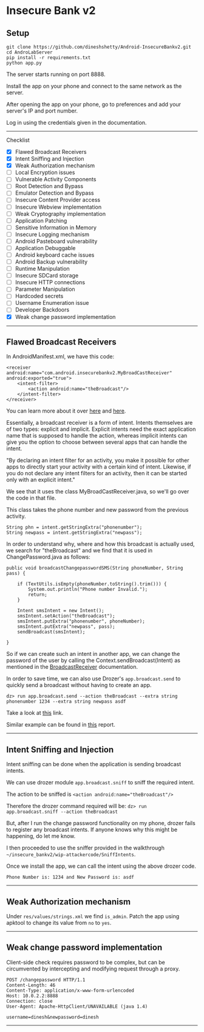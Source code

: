 # Insecure Bank v2

## Setup

```
git clone https://github.com/dineshshetty/Android-InsecureBankv2.git
cd AndroLabServer
pip install -r requirements.txt
python app.py
```

The server starts running on port 8888.

Install the app on your phone and connect to the same network as the server.

After opening the app on your phone, go to preferences and add your server's IP and port number.

Log in using the credentials given in the documentation.

-----

Checklist

- [x] Flawed Broadcast Receivers
- [x] Intent Sniffing and Injection
- [x] Weak Authorization mechanism
- [ ] Local Encryption issues
- [ ] Vulnerable Activity Components
- [ ] Root Detection and Bypass
- [ ] Emulator Detection and Bypass
- [ ] Insecure Content Provider access
- [ ] Insecure Webview implementation
- [ ] Weak Cryptography implementation
- [ ] Application Patching
- [ ] Sensitive Information in Memory
- [ ] Insecure Logging mechanism
- [ ] Android Pasteboard vulnerability
- [ ] Application Debuggable
- [ ] Android keyboard cache issues
- [ ] Android Backup vulnerability
- [ ] Runtime Manipulation
- [ ] Insecure SDCard storage
- [ ] Insecure HTTP connections
- [ ] Parameter Manipulation
- [ ] Hardcoded secrets
- [ ] Username Enumeration issue
- [ ] Developer Backdoors
- [x] Weak change password implementation

-----

## Flawed Broadcast Receivers

In AndroidManifest.xml, we have this code:

```
<receiver android:name="com.android.insecurebankv2.MyBroadCastReceiver" android:exported="true">
    <intent-filter>
        <action android:name="theBroadcast"/>
    </intent-filter>
</receiver>
```

You can learn more about it over [here](https://developer.android.com/guide/components/broadcasts) and [here](https://developer.android.com/guide/components/intents-filters).

Essentially, a broadcast receiver is a form of intent. Intents themselves are of two types: explicit and implicit. Explicit intents need the exact application name that is supposed to handle the action, whereas implicit intents can give you the option to choose between several apps that can handle the intent.

"By declaring an intent filter for an activity, you make it possible for other apps to directly start your activity with a certain kind of intent. Likewise, if you do not declare any intent filters for an activity, then it can be started only with an explicit intent."

We see that it uses the class MyBroadCastReceiver.java, so we'll go over the code in that file.

This class takes the phone number and new password from the previous activity.

```
String phn = intent.getStringExtra("phonenumber");
String newpass = intent.getStringExtra("newpass");
```

In order to understand why, where and how this broadcast is actually used, we search for "theBroadcast" and we find that it is used in ChangePassword.java as follows:

```
public void broadcastChangepasswordSMS(String phoneNumber, String pass) {

    if (TextUtils.isEmpty(phoneNumber.toString().trim())) {
        System.out.println("Phone number Invalid.");
        return;
    }

    Intent smsIntent = new Intent();
    smsIntent.setAction("theBroadcast");
    smsIntent.putExtra("phonenumber", phoneNumber);
    smsIntent.putExtra("newpass", pass);
    sendBroadcast(smsIntent);

}
```

So if we can create such an intent in another app, we can change the password of the user by calling the Context.sendBroadcast(Intent) as mentioned in the [BroadcastReceiver](https://developer.android.com/reference/android/content/Context#sendBroadcast(android.content.Intent)) documentation.

In order to save time, we can also use Drozer's `app.broadcast.send` to quickly send a broadcast without having to create an app.

```
dz> run app.broadcast.send --action theBroadcast --extra string phonenumber 1234 --extra string newpass asdf
```

Take a look at [this](https://hackerone.com/redirect?signature=e9b262c23bb3df8ec37850c763775bafb8b7acca&url=https%3A%2F%2Foldbam.github.io%2Fandroid%2Fsecurity%2Fandroid-vulnerabilities-insecurebank-broadcast-receivers) link.

Similar example can be found in [this](https://hackerone.com/reports/289000) report.

-----

## Intent Sniffing and Injection

Intent sniffing can be done when the application is sending broadcast intents.

We can use drozer module `app.broadcast.sniff` to sniff the required intent.

The action to be sniffed is `<action android:name="theBroadcast"/>`

Therefore the drozer command required will be: `dz> run app.broadcast.sniff --action theBroadcast`

But, after I run the change password functionality on my phone, drozer fails to register any broadcast intents. If anyone knows why this might be happening, do let me know.

I then proceeded to use the sniffer provided in the walkthrough `~/insecure_bankv2/wip-attackercode/SniffIntents`.

Once we install the app, we can call the intent using the above drozer code.

`Phone Number is: 1234 and New Password is: asdf`

-----

## Weak Authorization mechanism

Under `res/values/strings.xml` we find `is_admin`. Patch the app using apktool to change its value from `no` to `yes`.

-----

## Weak change password implementation

Client-side check requires password to be complex, but can be circumvented by intercepting and modifying request through a proxy.

```
POST /changepassword HTTP/1.1
Content-Length: 46
Content-Type: application/x-www-form-urlencoded
Host: 10.0.2.2:8888
Connection: close
User-Agent: Apache-HttpClient/UNAVAILABLE (java 1.4)

username=dinesh&newpassword=dinesh
```

-----

